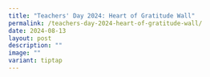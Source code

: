 ```yaml
---
title: "Teachers' Day 2024: Heart of Gratitude Wall"
permalink: /teachers-day-2024-heart-of-gratitude-wall/
date: 2024-08-13
layout: post
description: ""
image: ""
variant: tiptap
---
```

